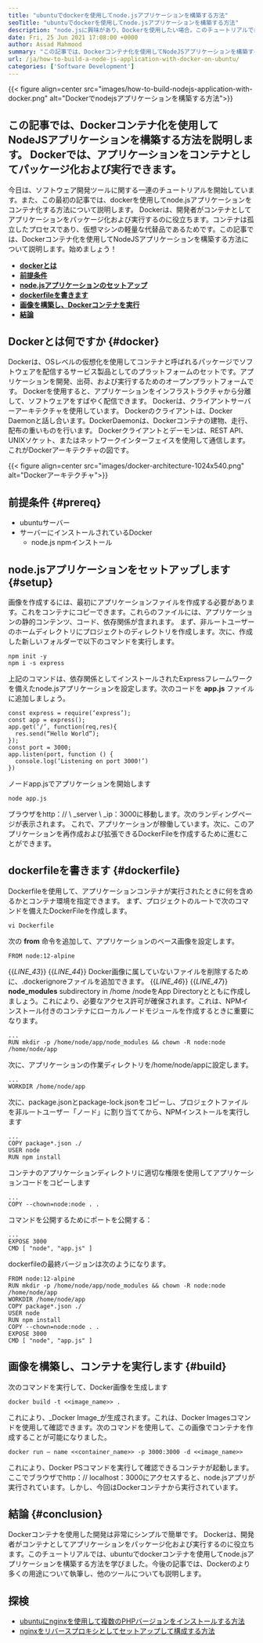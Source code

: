 ```yaml
---
title: "ubuntuでdockerを使用してnode.jsアプリケーションを構築する方法" 
seoTitle: "ubuntuでdockerを使用してnode.jsアプリケーションを構築する方法" 
description: "node.jsに興味があり、Dockerを使用したい場合。このチュートリアルでは、Dockerを使用してnodejsアプリケーションを構築する方法を説明します。" 
date: Fri, 25 Jun 2021 17:08:00 +0000
author: Assad Mahmood
summary: "この記事では、Dockerコンテナ化を使用してNodeJSアプリケーションを構築する方法について説明します。 Dockerでは、アプリケーションをコンテナとしてパッケージ化および実行できます。" 
url: /ja/how-to-build-a-node-js-application-with-docker-on-ubuntu/
categories: ['Software Development']
---
```


{{< figure align=center src="images/how-to-build-nodejs-application-with-docker.png" alt="Dockerでnodejsアプリケーションを構築する方法">}}


## この記事では、Dockerコンテナ化を使用してNodeJSアプリケーションを構築する方法を説明します。 Dockerでは、アプリケーションをコンテナとしてパッケージ化および実行できます。
今日は、ソフトウェア開発ツールに関する一連のチュートリアルを開始しています。また、この最初の記事では、dockerを使用してnode.jsアプリケーションをコンテナ化する方法について説明します。 Dockerは、開発者がコンテナとしてアプリケーションをパッケージ化および実行するのに役立ちます。コンテナは孤立したプロセスであり、仮想マシンの軽量な代替品であるためです。この記事では、Dockerコンテナ化を使用してNodeJSアプリケーションを構築する方法について説明します。始めましょう！
* [ **dockerとは** ][1]
* **[前提条件][2]** 
* [ **node.jsアプリケーションのセットアップ** ][3]
* [ **dockerfileを書きます** ][4]
* [ **画像を構築し、Dockerコンテナを実行** ][5]
* [ **結論** ][6]

## Dockerとは何ですか {#docker}

Dockerは、OSレベルの仮想化を使用してコンテナと呼ばれるパッケージでソフトウェアを配信するサービス製品としてのプラットフォームのセットです。アプリケーションを開発、出荷、および実行するためのオープンプラットフォームです。 Dockerを使用すると、アプリケーションをインフラストラクチャから分離して、ソフトウェアをすばやく配信できます。
Dockerは、クライアントサーバーアーキテクチャを使用しています。 Dockerのクライアントは、Docker Daemonと話し合います。DockerDaemonは、Dockerコンテナの建物、走行、配布の重いものを行います。 Dockerクライアントとデーモンは、REST API、UNIXソケット、またはネットワークインターフェイスを使用して通信します。これがDockerアーキテクチャの図です。

{{< figure align=center src="images/docker-architecture-1024x540.png" alt="Dockerアーキテクチャ">}}


## 前提条件 {#prereq}

  * ubuntuサーバー
* サーバーにインストールされているDocker
  * node.js npmインストール

## node.jsアプリケーションをセットアップします {#setup}

画像を作成するには、最初にアプリケーションファイルを作成する必要があります。これをコンテナにコピーできます。これらのファイルには、アプリケーションの静的コンテンツ、コード、依存関係が含まれます。
まず、非ルートユーザーのホームディレクトリにプロジェクトのディレクトリを作成します。次に、作成した新しいフォルダーで以下のコマンドを実行します。
```
npm init -y
npm i -s express
```
上記のコマンドは、依存関係としてインストールされたExpressフレームワークを備えたnode.jsアプリケーションを設定します。次のコードを **app.js** ファイルに追加しましょう。
```
const express = require(‘express’);
const app = express();
app.get(‘/’, function(req,res){
  res.send(“Hello World”);
});
const port = 3000;
app.listen(port, function () {
  console.log(‘Listening on port 3000!’)
})
```
ノードapp.jsでアプリケーションを開始します
```
node app.js
```
ブラウザをhttp：// \ _server \ _ip：3000に移動します。次のランディングページが表示されます。
これで、アプリケーションが稼働しています。次に、このアプリケーションを再作成および拡張できるDockerFileを作成するために進むことができます。

## dockerfileを書きます {#dockerfile}

Dockerfileを使用して、アプリケーションコンテナが実行されたときに何を含めるかとコンテナ環境を指定できます。
まず、プロジェクトのルートで次のコマンドを備えたDockerFileを作成します。
```
vi Dockerfile
```
次の **from** 命令を追加して、アプリケーションのベース画像を設定します。
```
FROM node:12-alpine
```
{{_LINE_43_}}
{{_LINE_44_}}
    Docker画像に属していないファイルを削除するために、.dockerignoreファイルを追加できます。
{{_LINE_46_}}
{{_LINE_47_}}
**node_modules** subdirectory in /home /nodeをApp Directoryとともに作成しましょう。これにより、必要なアクセス許可が確保されます。これは、NPMインストール付きのコンテナにローカルノードモジュールを作成するときに重要になります。
```
...
RUN mkdir -p /home/node/app/node_modules && chown -R node:node /home/node/app
```
次に、アプリケーションの作業ディレクトリを/home/node/appに設定します。
```
...
WORKDIR /home/node/app
```
次に、package.jsonとpackage-lock.jsonをコピーし、プロジェクトファイルを非ルートユーザー「ノード」に割り当ててから、NPMインストールを実行します
```
...
COPY package*.json ./
USER node
RUN npm install
```
コンテナのアプリケーションディレクトリに適切な権限を使用してアプリケーションコードをコピーします
```
...
COPY --chown=node:node . .
```
コマンドを公開するためにポートを公開する：
```
...
EXPOSE 3000
CMD [ "node", "app.js" ]
```
dockerfileの最終バージョンは次のようになります。
```
FROM node:12-alpine
RUN mkdir -p /home/node/app/node_modules && chown -R node:node /home/node/app
WORKDIR /home/node/app
COPY package*.json ./
USER node
RUN npm install
COPY --chown=node:node . .
EXPOSE 3000
CMD [ "node", "app.js" ]
```

## 画像を構築し、コンテナを実行します {#build}

次のコマンドを実行して、Docker画像を生成します
```
docker build -t <<image_name>> .
```
これにより、_Docker Image_が生成されます。これは、Docker Imagesコマンドを使用して確認できます。次のコマンドを使用して、この画像でコンテナを作成することが可能になりました。
```
docker run — name <<container_name>> -p 3000:3000 -d <<image_name>>
```
これにより、Docker PSコマンドを実行して確認できるコンテナが起動します。ここでブラウザでhttp：// localhost：3000にアクセスすると、node.jsアプリが実行されています。しかし、今回はDockerコンテナから実行されています。

## 結論 {#conclusion}

Dockerコンテナを使用した開発は非常にシンプルで簡単です。 Dockerは、開発者がコンテナとしてアプリケーションをパッケージ化および実行するのに役立ちます。このチュートリアルでは、ubuntuでdockerコンテナを使用してnode.jsアプリケーションを構築する方法を学びました。今後の記事では、Dockerのより多くの用途について執筆し、他のツールについても説明します。

## 探検
  * [ubuntuにnginxを使用して複数のPHPバージョンをインストールする方法][7]
  * [nginxをリバースプロキシとしてセットアップして構成する方法][8]



[1]: #docker
[2]: #prereq
[3]: #setup
[4]: #dockerfile
[5]: #build
[6]: #conclusion
[7]: https://blog.containerize.com/web-server-solution-stack/how-to-install-multiple-php-versions-with-nginx-on-ubuntu/
[8]: https://blog.containerize.com/web-server-solution-stack/how-to-setup-and-configure-nginx-as-reverse-proxy/

